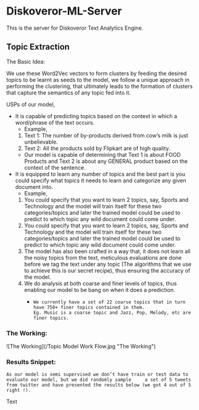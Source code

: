 # Diskoveror-ML-Server

This is the server for Diskoveror Text Analytics Engine.

## Topic Extraction

   The Basic Idea:

We use these Word2Vec vectors to form clusters by feeding the desired topics to be learnt as seeds to the model, we      follow a unique approach in performing the clustering, that ultimately leads to the formation of clusters that           capture the semantics of any topic fed into it.
    
USPs of our model,
   *  It is capable of predicting topics based on the context in which a word/phrase of the text occurs.
      *   Example,
         1. Text 1: The number of by-products derived from cow’s milk is just unbelievable.
         2. Text 2: All the products sold by Flipkart are of high quality.
      *    Our model is capable of determining that Text 1 is about FOOD Products and Text 2 is about any GENERAL product            based on the context of the sentence.
   *  It is equipped to learn any number of topics and the best part is you could specify what topics it needs to learn        and categorize any given document into.
      *   Example,
         1.  You could specify that you want to learn 2 topics, say, Sports and Technology and the model will train                 itself for these two categories/topics and later the trained model could be used to predict to which topic              any wild document could come under.
         2.  You could specify that you want to learn 2 topics, say, Sports and Technology and the model will train                 itself for these two categories/topics and later the trained model could be used to predict to which topic              any wild document could come under.
         3.  The model has also been crafted in a way that, it does not learn all the noisy topics from the text,                   meticulous evaluations are done before we tag the text under any topic (The algorithms that we use to                  achieve this is our secret recipe), thus ensuring the accuracy of the model.
         4.  We do analysis at both coarse and finer levels of topics, thus enabling our model to be bang on when it                does a prediction.
             *     We currently have a set of 22 coarse topics that in turn have 750+ finer topics contained in them.                     Eg. Music is a coarse topic and Jazz, Pop, Melody, etc are finer topics.
             
### The Working:
    
   ![The Working](/Topic Model Work Flow.jpg "The Working")

### Results Snippet:
    As our model is semi supervised we don’t have train or test data to evaluate our model, but we did randomly sample     a set of 5 tweets from twitter and have presented the results below (we got 4 out of 5 right !).
   Text
	



